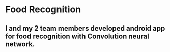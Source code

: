 # Food Recognition

## I and my 2 team members developed android app for food recognition with Convolution neural network.
